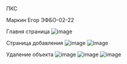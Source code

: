 ПКС

Маркин Егор
ЭФБО-02-22

Главня страница
![image](https://github.com/user-attachments/assets/f5b91568-af84-4c5d-be81-458352c58238)

Страница добавления
![image](https://github.com/user-attachments/assets/c51a265f-5e84-4598-a835-ff448ca69e5d)
![image](https://github.com/user-attachments/assets/700422a7-acae-4747-8408-f320a6b083dd)

Удаление объекта
![image](https://github.com/user-attachments/assets/a227c922-e827-4b25-adc9-d8f428100aac)
![image](https://github.com/user-attachments/assets/53916dc1-2089-4e0b-b133-c057ef272d88)
![image](https://github.com/user-attachments/assets/bef2f9e6-758e-43d1-9ad2-575f3366de1c)
